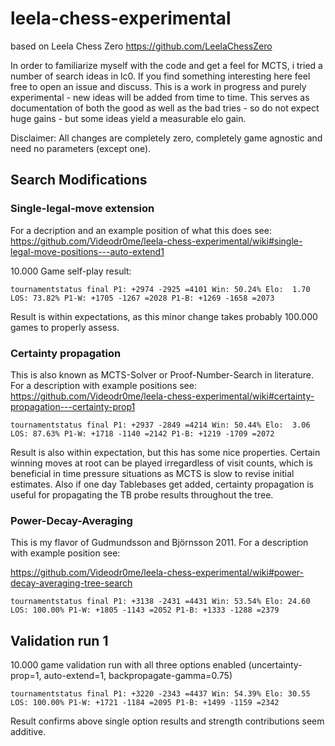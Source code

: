 # leela-chess-experimental
based on Leela Chess Zero https://github.com/LeelaChessZero

In order to familiarize myself with the code and get a feel for MCTS, i tried a number of search ideas in lc0. If you find something interesting here feel free to open an issue and discuss. This is a work in progress and purely experimental - new ideas will be added from time to time. This serves as documentation of both the good as well as the bad tries - so do not expect huge gains - but some ideas yield a measurable elo gain.  

Disclaimer: All changes are completely zero, completely game agnostic and need no parameters (except one). 

## Search Modifications

### Single-legal-move extension

For a decription and an example position of what this does see:
https://github.com/Videodr0me/leela-chess-experimental/wiki#single-legal-move-positions---auto-extend1

10.000 Game self-play result:
```
tournamentstatus final P1: +2974 -2925 =4101 Win: 50.24% Elo:  1.70 LOS: 73.82% P1-W: +1705 -1267 =2028 P1-B: +1269 -1658 =2073
```

Result is within expectations, as this minor change takes probably 100.000 games to properly assess.

### Certainty propagation 

This is also known as MCTS-Solver or Proof-Number-Search in literature. For a description with example positions see: https://github.com/Videodr0me/leela-chess-experimental/wiki#certainty-propagation---certainty-prop1

```
tournamentstatus final P1: +2937 -2849 =4214 Win: 50.44% Elo:  3.06 LOS: 87.63% P1-W: +1718 -1140 =2142 P1-B: +1219 -1709 =2072
```

Result is also within expectation, but this has some nice properties. Certain winning moves at root can be played irregardless of visit counts, which is beneficial in time pressure situations as MCTS is slow to revise initial estimates. Also if one day Tablebases get added, certainty propagation is useful for propagating the TB probe results throughout the tree. 

### Power-Decay-Averaging
This is my flavor of Gudmundsson and Björnsson 2011. For a description with example position see:

https://github.com/Videodr0me/leela-chess-experimental/wiki#power-decay-averaging-tree-search
```
tournamentstatus final P1: +3138 -2431 =4431 Win: 53.54% Elo: 24.60 LOS: 100.00% P1-W: +1805 -1143 =2052 P1-B: +1333 -1288 =2379
```

## Validation run 1

10.000 game validation run with all three options enabled (uncertainty-prop=1, auto-extend=1, backpropagate-gamma=0.75)
```
tournamentstatus final P1: +3220 -2343 =4437 Win: 54.39% Elo: 30.55 LOS: 100.00% P1-W: +1721 -1184 =2095 P1-B: +1499 -1159 =2342
```
Result confirms above single option results and strength contributions seem additive.
